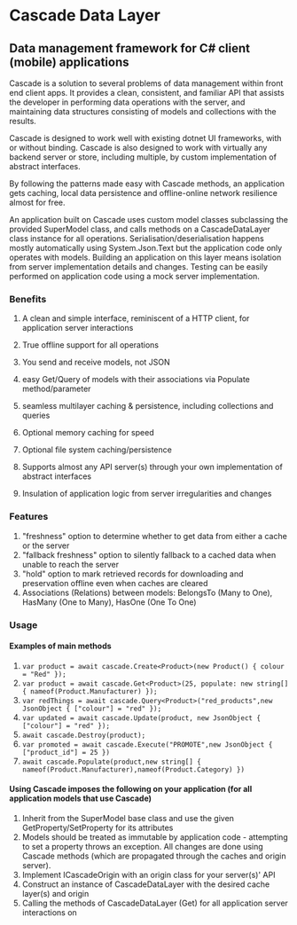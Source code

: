 # Cascade Data Layer 
## Data management framework for C# client (mobile) applications

Cascade is a solution to several problems of data management within front end client apps. It provides a clean, consistent, and familiar API that assists the developer in performing data operations with the server, and maintaining data structures consisting of models and collections with the results.

Cascade is designed to work well with existing dotnet UI frameworks, with or without binding. Cascade is also designed to work with virtually any backend server or store, including multiple, by custom implementation of abstract interfaces.

By following the patterns made easy with Cascade methods, an application gets caching, local data persistence and offline-online network resilience almost for free.

An application built on Cascade uses custom model classes subclassing the provided SuperModel class, and calls methods on a CascadeDataLayer class instance for all operations. Serialisation/deserialisation happens mostly automatically using System.Json.Text but the application code only operates with models. Building an application on this layer means isolation from server implementation details and changes. Testing can be easily performed on application code using a mock server implementation.

### Benefits

1. A clean and simple interface, reminiscent of a HTTP client, for application server interactions
2. True offline support for all operations
3. You send and receive models, not JSON

5. easy Get/Query of models with their associations via Populate method/parameter
6. seamless multilayer caching & persistence, including collections and queries
7. Optional memory caching for speed
8. Optional file system caching/persistence
9. Supports almost any API server(s) through your own implementation of abstract interfaces
10. Insulation of application logic from server irregularities and changes

### Features

1. "freshness" option to determine whether to get data from either a cache or the server
2. "fallback freshness" option to silently fallback to a cached data when unable to reach the server
3. "hold" option to mark retrieved records for downloading and preservation offline even when caches are cleared 
4. Associations (Relations) between models: BelongsTo (Many to One), HasMany (One to Many), HasOne (One To One)

### Usage

#### Examples of main methods

1. ```var product = await cascade.Create<Product>(new Product() { colour = "Red" });```
1. ```var product = await cascade.Get<Product>(25, populate: new string[] { nameof(Product.Manufacturer) });```
2. ```var redThings = await cascade.Query<Product>("red_products",new JsonObject { ["colour"] = "red" });```
3. ```var updated = await cascade.Update(product, new JsonObject { ["colour"] = "red" });```
4. ```await cascade.Destroy(product);```
5. ```var promoted = await cascade.Execute("PROMOTE",new JsonObject { ["product_id"] = 25 })```
5. ```await cascade.Populate(product,new string[] { nameof(Product.Manufacturer),nameof(Product.Category) })```

#### Using Cascade imposes the following on your application (for all application models that use Cascade) 

1. Inherit from the SuperModel base class and use the given GetProperty/SetProperty for its attributes 
2. Models should be treated as immutable by application code - attempting to set a property throws an exception. All changes are done using Cascade methods (which are propagated through the caches and origin server). 
2. Implement ICascadeOrigin with an origin class for your server(s)' API
3. Construct an instance of CascadeDataLayer with the desired cache layer(s) and origin  
4. Calling the methods of CascadeDataLayer (Get) for all application server interactions on 

